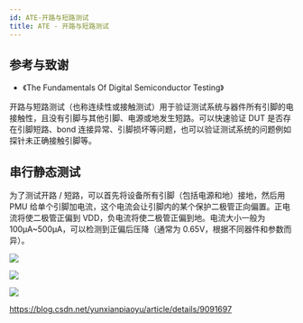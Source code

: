 ```yaml
---
id: ATE-开路与短路测试
title: ATE - 开路与短路测试
---
```


## 参考与致谢

- 《The Fundamentals Of Digital Semiconductor Testing》

开路与短路测试（也称连续性或接触测试）用于验证测试系统与器件所有引脚的电接触性，且没有引脚与其他引脚、电源或地发生短路。可以快速验证 DUT 是否存在引脚短路、bond 连接异常、引脚损坏等问题，也可以验证测试系统的问题例如探针未正确接触引脚等。

## 串行静态测试

为了测试开路 / 短路，可以首先将设备所有引脚（包括电源和地）接地，然后用 PMU 给单个引脚加电流，这个电流会让引脚内的某个保护二极管正向偏置。正电流将使二极管正偏到 VDD，负电流将使二极管正偏到地。电流大小一般为 100µA~500µA，可以检测到正偏后压降（通常为 0.65V，根据不同器件和参数而异）。

![](https://cos.wiki-power.com/img/20220727175130.jpg)

![](https://cos.wiki-power.com/img/20220727175416.png)

![](https://cos.wiki-power.com/img/2022-07-27_13-17-58_2X.png)


https://blog.csdn.net/yunxianpiaoyu/article/details/9091697